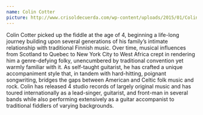 ```yaml
---
name: Colin Cotter
picture: http://www.crisoldecuerda.com/wp-content/uploads/2015/01/Colin-COtter-2016-e1461411670513.jpg
---
```


Colin Cotter picked up the fiddle at the age of 4, beginning a life-long journey building upon several generations of his family’s intimate relationship with traditional Finnish music. Over time, musical influences from Scotland to Quebec to New York City to West Africa crept in rendering him a genre-defying folky, unencumbered by traditional convention yet warmly familiar with it. As self-taught guitarist, he has crafted a unique accompaniment style that, in tandem with hard-hitting, poignant songwriting, bridges the gaps between American and Celtic folk music and rock. Colin has released 4 studio records of largely original music and has toured internationally as a lead-singer, guitarist, and front-man in several bands while also performing extensively as a guitar accompanist to traditional fiddlers of varying backgrounds.
